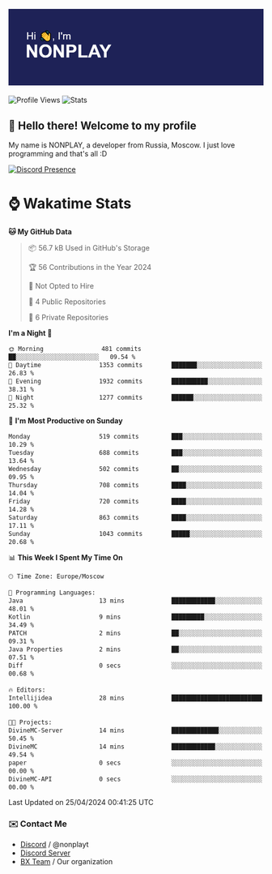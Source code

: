 ![Discord Presence](./header.png)
<br></br>
![Profile Views](https://komarev.com/ghpvc/?username=NONPLAYT&color=blue&style=for-the-badge)
![Stats](https://img.shields.io/badge/0%25-OPTIMIZED-orange?style=for-the-badge)


## :wave: Hello there! Welcome to my profile

My name is NONPLAY, a developer from Russia, Moscow. I just love programming and that's all :D

[![Discord Presence](https://lanyard.cnrad.dev/api/597087584090587177?showDisplayName=true)](https://discord.com/users/597087584090587177) 

# ⌚ Wakatime Stats

<!--START_SECTION:waka-->
**🐱 My GitHub Data** 

> 📦 56.7 kB Used in GitHub's Storage 
 > 
> 🏆 56 Contributions in the Year 2024
 > 
> 🚫 Not Opted to Hire
 > 
> 📜 4 Public Repositories 
 > 
> 🔑 6 Private Repositories 
 > 
**I'm a Night 🦉** 

```text
🌞 Morning                481 commits         ██░░░░░░░░░░░░░░░░░░░░░░░   09.54 % 
🌆 Daytime                1353 commits        ███████░░░░░░░░░░░░░░░░░░   26.83 % 
🌃 Evening                1932 commits        ██████████░░░░░░░░░░░░░░░   38.31 % 
🌙 Night                  1277 commits        ██████░░░░░░░░░░░░░░░░░░░   25.32 % 
```
📅 **I'm Most Productive on Sunday** 

```text
Monday                   519 commits         ███░░░░░░░░░░░░░░░░░░░░░░   10.29 % 
Tuesday                  688 commits         ███░░░░░░░░░░░░░░░░░░░░░░   13.64 % 
Wednesday                502 commits         ██░░░░░░░░░░░░░░░░░░░░░░░   09.95 % 
Thursday                 708 commits         ████░░░░░░░░░░░░░░░░░░░░░   14.04 % 
Friday                   720 commits         ████░░░░░░░░░░░░░░░░░░░░░   14.28 % 
Saturday                 863 commits         ████░░░░░░░░░░░░░░░░░░░░░   17.11 % 
Sunday                   1043 commits        █████░░░░░░░░░░░░░░░░░░░░   20.68 % 
```


📊 **This Week I Spent My Time On** 

```text
🕑︎ Time Zone: Europe/Moscow

💬 Programming Languages: 
Java                     13 mins             ████████████░░░░░░░░░░░░░   48.01 % 
Kotlin                   9 mins              █████████░░░░░░░░░░░░░░░░   34.49 % 
PATCH                    2 mins              ██░░░░░░░░░░░░░░░░░░░░░░░   09.31 % 
Java Properties          2 mins              ██░░░░░░░░░░░░░░░░░░░░░░░   07.51 % 
Diff                     0 secs              ░░░░░░░░░░░░░░░░░░░░░░░░░   00.68 % 

🔥 Editors: 
Intellijidea             28 mins             █████████████████████████   100.00 % 

🐱‍💻 Projects: 
DivineMC-Server          14 mins             █████████████░░░░░░░░░░░░   50.45 % 
DivineMC                 14 mins             ████████████░░░░░░░░░░░░░   49.54 % 
paper                    0 secs              ░░░░░░░░░░░░░░░░░░░░░░░░░   00.00 % 
DivineMC-API             0 secs              ░░░░░░░░░░░░░░░░░░░░░░░░░   00.00 % 
```


 Last Updated on 25/04/2024 00:41:25 UTC
<!--END_SECTION:waka-->

### ✉️ Contact Me

- [Discord](https://discord.com/users/597087584090587177) / @nonplayt
- [Discord Server](https://discord.gg/p7cxhw7E2M)
- [BX Team](https://github.com/BX-Team) / Our organization
